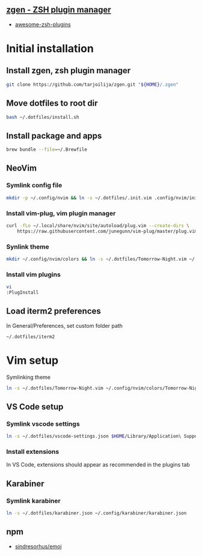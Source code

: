 ## [zgen - ZSH plugin manager](https://github.com/tarjoilija/zgen)

- [awesome-zsh-plugins](https://github.com/unixorn/awesome-zsh-plugins)


# Initial installation

## Install zgen, zsh plugin manager

```bash
git clone https://github.com/tarjoilija/zgen.git "${HOME}/.zgen"
```

## Move dotfiles to root dir

```bash
bash ~/.dotfiles/install.sh
```

## Install package and apps

```bash
brew bundle --file=~/.Brewfile
```

## NeoVim

### Symlink config file

```bash
mkdir -p ~/.config/nvim && ln -s ~/.dotfiles/.init.vim .config/nvim/init.vim
```

### Install vim-plug, vim plugin manager

```bash
curl -fLo ~/.local/share/nvim/site/autoload/plug.vim --create-dirs \
    https://raw.githubusercontent.com/junegunn/vim-plug/master/plug.vim
```

### Synlink theme

```bash
mkdir ~/.config/nvim/colors && ln -s ~/.dotfiles/Tomorrow-Night.vim ~/.config/nvim/colors/Tomorrow-Night.vim
```

### Install vim plugins

```bash
vi
:PlugInstall
```

## Load iterm2 preferences

In General/Preferences, set custom folder path
```
~/.dotfiles/iterm2
```

# Vim setup

Symlinking theme

```bash
ln -s ~/.dotfiles/Tomorrow-Night.vim ~/.config/nvim/colors/Tomorrow-Night.vim
```

## VS Code setup

### Symlink vscode settings

```bash
ln -s ~/.dotfiles/vscode-settings.json $HOME/Library/Application\ Support/Code/User/settings.json
```

### Install extensions

In VS Code, extensions should appear as recommended in the plugins tab

## Karabiner

### Symlink karabiner

```bash
ln -s ~/.dotfiles/karabiner.json ~/.config/karabiner/karabiner.json
```

## npm

- [sindresorhus/emoj](https://github.com/sindresorhus/emoj) 


